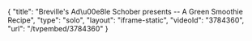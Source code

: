 {
    "title": "Breville's Ad\u00e8le Schober presents -- A Green Smoothie Recipe",
    "type": "solo",
    "layout": "iframe-static",
    "videoId": "3784360",
    "url": "\/tvpembed\/3784360"
}